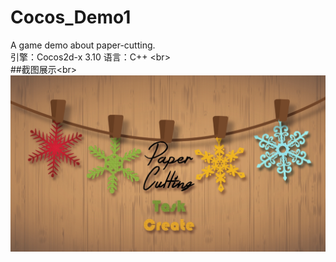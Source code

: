 # Cocos_Demo1
A game demo about paper-cutting.
<br>引擎：Cocos2d-x 3.10
语言：C++ \<br>
<br>##截图展示\<br>
![](https://github.com/oushihuahua/Cocos_Demo1/raw/master/Resources/screenshot_1.jpg)  
